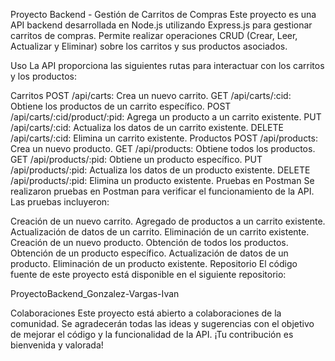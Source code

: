 Proyecto Backend - Gestión de Carritos de Compras
Este proyecto es una API backend desarrollada en Node.js utilizando Express.js para gestionar carritos de compras. Permite realizar operaciones CRUD (Crear, Leer, Actualizar y Eliminar) sobre los carritos y sus productos asociados.

Uso
La API proporciona las siguientes rutas para interactuar con los carritos y los productos:

Carritos
POST /api/carts: Crea un nuevo carrito.
GET /api/carts/:cid: Obtiene los productos de un carrito específico.
POST /api/carts/:cid/product/:pid: Agrega un producto a un carrito existente.
PUT /api/carts/:cid: Actualiza los datos de un carrito existente.
DELETE /api/carts/:cid: Elimina un carrito existente.
Productos
POST /api/products: Crea un nuevo producto.
GET /api/products: Obtiene todos los productos.
GET /api/products/:pid: Obtiene un producto específico.
PUT /api/products/:pid: Actualiza los datos de un producto existente.
DELETE /api/products/:pid: Elimina un producto existente.
Pruebas en Postman
Se realizaron pruebas en Postman para verificar el funcionamiento de la API. Las pruebas incluyeron:

Creación de un nuevo carrito.
Agregado de productos a un carrito existente.
Actualización de datos de un carrito.
Eliminación de un carrito existente.
Creación de un nuevo producto.
Obtención de todos los productos.
Obtención de un producto específico.
Actualización de datos de un producto.
Eliminación de un producto existente.
Repositorio
El código fuente de este proyecto está disponible en el siguiente repositorio:

ProyectoBackend_Gonzalez-Vargas-Ivan

Colaboraciones
Este proyecto está abierto a colaboraciones de la comunidad. Se agradecerán todas las ideas y sugerencias con el objetivo de mejorar el código y la funcionalidad de la API. ¡Tu contribución es bienvenida y valorada!
